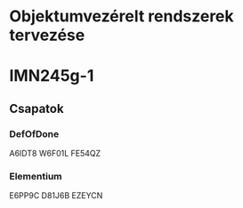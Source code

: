 # Objektumvezérelt rendszerek tervezése
# IMN245g-1

## Csapatok

### DefOfDone
A6IDT8
W6F01L
FE54QZ

### Elementium
E6PP9C
D81J6B
EZEYCN